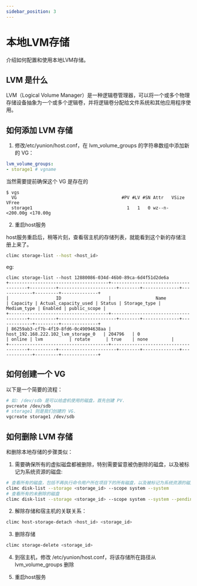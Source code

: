 ```yaml
---
sidebar_position: 3
---
```


# 本地LVM存储

介绍如何配置和使用本地LVM存储。

## LVM 是什么

LVM（Logical Volume Manager）是一种逻辑卷管理器，可以将一个或多个物理存储设备抽象为一个或多个逻辑卷，并将逻辑卷分配给文件系统和其他应用程序使用。


## 如何添加 LVM 存储

1. 修改/etc/yunion/host.conf，在 lvm_volume_groups 的字符串数组中添加新的 VG：

```yaml
lvm_volume_groups:
- storage1 # vgname
```

当然需要提前确保这个 VG 是存在的

```
$ vgs
  VG                                        #PV #LV #SN Attr   VSize    VFree
  storage1                                    1   1   0 wz--n- <200.00g <170.00g
```

2. 重启host服务

host服务重启后，稍等片刻，查看宿主机的存储列表，就能看到这个新的存储注册上来了。

```bash
climc storage-list --host <host_id>
```

eg:
```
climc storage-list --host 12880086-034d-46b0-89ca-6d4f51d2de6a
+--------------------------------------+--------------------------------------+----------+----------------------+--------+--------------+-------------+---------+--------------+
|                  ID                  |                 Name                 | Capacity | Actual_capacity_used | Status | Storage_type | Medium_type | Enabled | public_scope |
+--------------------------------------+--------------------------------------+----------+----------------------+--------+--------------+-------------+---------+--------------+
| 86259ab3-cf7b-4f19-8fd6-0c49094638aa | host_192.168.222.102_lvm_storage_0   | 204796   | 0                    | online | lvm          | rotate      | true    | none         |
+--------------------------------------+--------------------------------------+----------+----------------------+--------+--------------+-------------+---------+--------------+
```

## 如何创建一个 VG

以下是一个简要的流程：
```bash
# 如: /dev/sdb 是可以给虚机使用的磁盘，首先创建 PV.
pvcreate /dev/sdb
# storage1 则是我们创建的 VG.
vgcreate storage1 /dev/sdb
```

## 如何删除 LVM 存储

和删除本地存储的步骤类似：

1. 需要确保所有的虚拟磁盘都被删除，特别需要留意被伪删除的磁盘，以及被标记为系统资源的磁盘:

```bash
# 查看所有的磁盘，包括不再执行命令用户所在项目下的所有磁盘，以及被标记为系统资源的磁盘
climc disk-list --storage <storage_id> --scope system --system
# 查看所有的未删除的磁盘
climc disk-list --storage <storage_id> --scope system --system --pending-delete
```

2. 解除存储和宿主机的关联关系：

```bash
climc host-storage-detach <host_id> <storage_id>
```

3. 删除存储

```bash
climc storage-delete <storage_id>
```

4. 到宿主机，修改 /etc/yunion/host.conf，将该存储所在路径从 lvm_volume_groups 删除

5. 重启host服务
